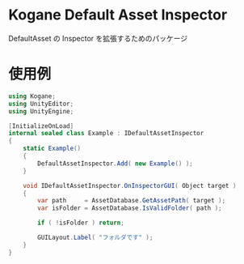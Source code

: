 # Kogane Default Asset Inspector

DefaultAsset の Inspector を拡張するためのパッケージ

# 使用例

```csharp
using Kogane;
using UnityEditor;
using UnityEngine;

[InitializeOnLoad]
internal sealed class Example : IDefaultAssetInspector
{
    static Example()
    {
        DefaultAssetInspector.Add( new Example() );
    }

    void IDefaultAssetInspector.OnInspectorGUI( Object target )
    {
        var path     = AssetDatabase.GetAssetPath( target );
        var isFolder = AssetDatabase.IsValidFolder( path );

        if ( !isFolder ) return;

        GUILayout.Label( "フォルダです" );
    }
}
```
